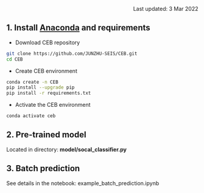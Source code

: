 <p align="right">Last updated: 3 Mar 2022</p>

## 1. Install [Anaconda](https://www.anaconda.com/) and requirements
* Download CEB repository
```bash
git clone https://github.com/JUNZHU-SEIS/CEB.git
cd CEB
```
* Create CEB environment
```bash
conda create -n CEB
pip install --upgrade pip
pip install -r requirements.txt
```
* Activate the CEB environment
```bash
conda activate ceb
```
## 2. Pre-trained model
Located in directory: **model/socal_classifier.py**
## 3. Batch prediction
See details in the notebook: example_batch_prediction.ipynb
